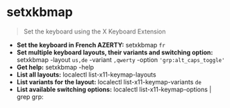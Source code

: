 # setxkbmap
> Set the keyboard using the X Keyboard Extension
- **Set the keyboard in French AZERTY:**
setxkbmap `fr`
- **Set multiple keyboard layouts, their variants and switching option:**
setxkbmap -layout `us,de` -variant `,qwerty` -option `'grp:alt_caps_toggle'`
- **Get help:**
setxkbmap -help
- **List all layouts:**
localectl list-x11-keymap-layouts
- **List variants for the layout:**
localectl list-x11-keymap-variants `de`
- **List available switching options:**
localectl list-x11-keymap-options | grep grp:
